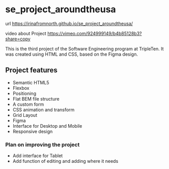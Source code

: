 # se_project_aroundtheusa

url https://irinafromnorth.github.io/se_project_aroundtheusa/

video about Project https://vimeo.com/924999149/b4b85128b3?share=copy

This is the third project of the Software Engineering program at TripleTen. It was created using HTML and CSS, based on the Figma design.

## Project features

- Semantic HTML5
- Flexbox
- Positioning
- Flat BEM file structure
- A custom form
- CSS animation and transform
- Grid Layout
- Figma
- Interface for Desktop and Mobile
- Responsive design

### Plan on improving the project

- Add interface for Tablet
- Add function of editing and adding where it needs
